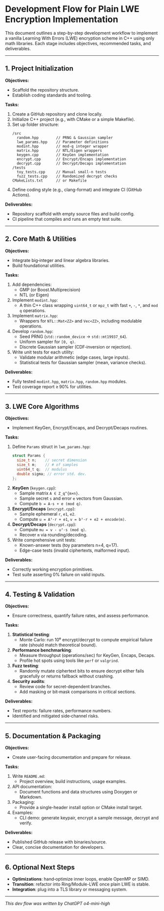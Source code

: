 # Development Flow for Plain LWE Encryption Implementation

This document outlines a step-by-step development workflow to implement a vanilla Learning With Errors (LWE) encryption scheme in C++ using only math libraries. Each stage includes objectives, recommended tasks, and deliverables.

---

## 1. Project Initialization

**Objectives:**
- Scaffold the repository structure.
- Establish coding standards and tooling.

**Tasks:**
1. Create a GitHub repository and clone locally.
2. Initialize C++ project (e.g., with CMake or a simple Makefile).
3. Set up folder structure:
   ```
   /src
     random.hpp        // PRNG & Gaussian sampler
     lwe_params.hpp    // Parameter definitions
     modint.hpp        // mod‑q integer wrapper
     matrix.hpp        // NTL/Eigen wrappers
     keygen.cpp        // KeyGen implementation
     encrypt.cpp       // Encrypt/Encaps implementation
     decrypt.cpp       // Decrypt/Decaps implementation
   /tests
     toy_tests.cpp     // Manual small‑n tests
     fuzz_tests.cpp    // Randomized decrypt checks
   CMakeLists.txt      // or Makefile
   ```
4. Define coding style (e.g., clang-format) and integrate CI (GitHub Actions).

**Deliverables:**
- Repository scaffold with empty source files and build config.
- CI pipeline that compiles and runs an empty test suite.

---

## 2. Core Math & Utilities

**Objectives:**
- Integrate big‑integer and linear algebra libraries.
- Build foundational utilities.

**Tasks:**
1. Add dependencies:
   - GMP (or Boost.Multiprecision)
   - NTL (or Eigen)
2. Implement `modint.hpp`:
   - A thin C++ class wrapping `uint64_t` or `mpz_t` with fast `+`, `-`, `*`, and `mod q` operations.
3. Implement `matrix.hpp`:
   - Wrappers for `NTL::Mat<ZZ>` and `Vec<ZZ>`, including modulable operations.
4. Develop `random.hpp`:
   - Seed PRNG (`std::random_device` → `std::mt19937_64`).
   - Uniform sampler for `[0, q)`.
   - Discrete Gaussian sampler (CDF‑inversion or rejection).
5. Write unit tests for each utility:
   - Validate modular arithmetic (edge cases, large inputs).
   - Statistical tests for Gaussian sampler (mean, variance checks).

**Deliverables:**
- Fully tested `modint.hpp`, `matrix.hpp`, `random.hpp` modules.
- Test coverage report ≥ 90% for utilities.

---

## 3. LWE Core Algorithms

**Objectives:**
- Implement KeyGen, Encrypt/Encaps, and Decrypt/Decaps routines.

**Tasks:**
1. Define `Params` struct in `lwe_params.hpp`:
   ```cpp
   struct Params {
     size_t n;    // secret dimension
     size_t m;    // # of samples
     uint64_t q;  // modulus
     double sigma; // error std. dev.
   };
   ```
2. **KeyGen** (`keygen.cpp`):
   - Sample matrix `A ∈ Z_q^{m×n}`.
   - Sample secret `s` and error `e` vectors from Gaussian.
   - Compute `b = A·s + e (mod q)`.
3. **Encrypt/Encaps** (`encrypt.cpp`):
   - Sample ephemeral `r`, `e1`, `e2`.
   - Compute `u = Aᵀ·r + e1`, `v = bᵀ·r + e2 + encode(m)`.
4. **Decrypt/Decaps** (`decrypt.cpp`):
   - Compute `mu = v - uᵀ·s (mod q)`.
   - Recover `m` via rounding/decoding.
5. Write comprehensive unit tests:
   - Known-answer tests (toy parameters n=4, q=17).
   - Edge-case tests (invalid ciphertexts, malformed input).

**Deliverables:**
- Correctly working encryption primitives.
- Test suite asserting 0% failure on valid inputs.

---

## 4. Testing & Validation

**Objectives:**
- Ensure correctness, quantify failure rates, and assess performance.

**Tasks:**
1. **Statistical testing**:
   - Monte Carlo: run 10⁶ encrypt/decrypt to compute empirical failure rate (should match theoretical bound).
2. **Performance benchmarking**:
   - Measure throughput (operations/sec) for KeyGen, Encaps, Decaps.
   - Profile hot spots using tools like `perf` or `valgrind`.
3. **Fuzz testing**:
   - Randomly mutate ciphertext bits to ensure decrypt either fails gracefully or returns fallback without crashing.
4. **Security audits**:
   - Review code for secret-dependent branches.
   - Add masking or bit‑mask comparisons in critical sections.

**Deliverables:**
- Test reports: failure rates, performance numbers.
- Identified and mitigated side‑channel risks.

---

## 5. Documentation & Packaging

**Objectives:**
- Create user-facing documentation and prepare for release.

**Tasks:**
1. Write `README.md`:
   - Project overview, build instructions, usage examples.
2. API documentation:
   - Document functions and data structures using Doxygen or Markdown.
3. Packaging:
   - Provide a single-header install option or CMake install target.
4. Examples:
   - CLI demo: generate keypair, encrypt a sample message, decrypt and verify.

**Deliverables:**
- Published GitHub release with binaries/source.
- Clear, concise documentation for developers.

---

## 6. Optional Next Steps

- **Optimizations**: hand‑optimize inner loops, enable OpenMP or SIMD.
- **Transition**: refactor into Ring/Module-LWE once plain LWE is stable.
- **Integration**: plug into a TLS library or messaging system.

---

*This dev flow was written by ChatGPT o4-mini-high*

